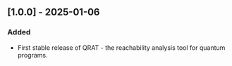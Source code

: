 ## [1.0.0] - 2025-01-06
### Added
- First stable release of QRAT - the reachability analysis tool for quantum programs.